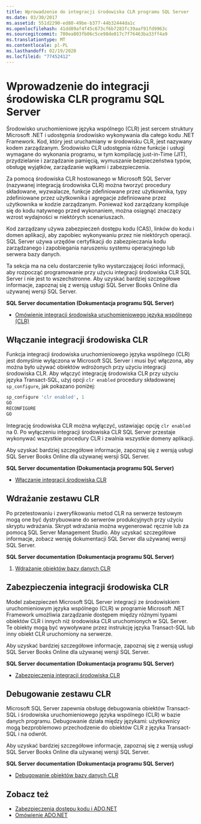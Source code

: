 ```yaml
---
title: Wprowadzenie do integracji środowiska CLR programu SQL Server
ms.date: 03/30/2017
ms.assetid: 551d2290-ed80-49be-b377-44b32444da1c
ms.openlocfilehash: 41dd89af4f45c673cf6b7283fc39aaf91fd9963c
ms.sourcegitcommit: 700ea803fb06c5ce98de017c7f76463ba33ff4a9
ms.translationtype: MT
ms.contentlocale: pl-PL
ms.lasthandoff: 02/19/2020
ms.locfileid: "77452412"
---
```

# <a name="introduction-to-sql-server-clr-integration"></a>Wprowadzenie do integracji środowiska CLR programu SQL Server
Środowisko uruchomieniowe języka wspólnego (CLR) jest sercem struktury Microsoft .NET i udostępnia środowisko wykonywania dla całego kodu .NET Framework. Kod, który jest uruchamiany w środowisku CLR, jest nazywany kodem zarządzanym. Środowisko CLR udostępnia różne funkcje i usługi wymagane do wykonania programu, w tym kompilację just-in-Time (JIT), przydzielanie i zarządzanie pamięcią, wymuszanie bezpieczeństwa typów, obsługę wyjątków, zarządzanie wątkami i zabezpieczenia.  
  
 Za pomocą środowiska CLR hostowanego w Microsoft SQL Server (nazywanej integracją środowiska CLR) można tworzyć procedury składowane, wyzwalacze, funkcje zdefiniowane przez użytkownika, typy zdefiniowane przez użytkownika i agregacje zdefiniowane przez użytkownika w kodzie zarządzanym. Ponieważ kod zarządzany kompiluje się do kodu natywnego przed wykonaniem, można osiągnąć znaczący wzrost wydajności w niektórych scenariuszach.  
  
 Kod zarządzany używa zabezpieczeń dostępu kodu (CAS), linków do kodu i domen aplikacji, aby zapobiec wykonywaniu przez nie niektórych operacji. SQL Server używa urzędów certyfikacji do zabezpieczania kodu zarządzanego i zapobiegania naruszeniu systemu operacyjnego lub serwera bazy danych.  
  
 Ta sekcja ma na celu dostarczenie tylko wystarczającej ilości informacji, aby rozpocząć programowanie przy użyciu integracji środowiska CLR SQL Server i nie jest to wszechstronne. Aby uzyskać bardziej szczegółowe informacje, zapoznaj się z wersją usługi SQL Server Books Online dla używanej wersji SQL Server.  
  
 **SQL Server documentation (Dokumentacja programu SQL Server)**  
  
- [Omówienie integracji środowiska uruchomieniowego języka wspólnego (CLR)](/sql/relational-databases/clr-integration/common-language-runtime-integration-overview)  
  
## <a name="enabling-clr-integration"></a>Włączanie integracji środowiska CLR  
 Funkcja integracji środowiska uruchomieniowego języka wspólnego (CLR) jest domyślnie wyłączona w Microsoft SQL Server i musi być włączona, aby można było używać obiektów wdrożonych przy użyciu integracji środowiska CLR. Aby włączyć integrację środowiska CLR przy użyciu języka Transact-SQL, użyj opcji `clr enabled` procedury składowanej `sp_configure`, jak pokazano poniżej:  
  
```sql  
sp_configure 'clr enabled', 1  
GO  
RECONFIGURE  
GO  
```  
  
 Integrację środowiska CLR można wyłączyć, ustawiając opcję `clr enabled` na 0. Po wyłączeniu integracji środowiska CLR SQL Server przestaje wykonywać wszystkie procedury CLR i zwalnia wszystkie domeny aplikacji.  
  
 Aby uzyskać bardziej szczegółowe informacje, zapoznaj się z wersją usługi SQL Server Books Online dla używanej wersji SQL Server.  
  
 **SQL Server documentation (Dokumentacja programu SQL Server)**  
  
- [Włączanie integracji środowiska CLR](/sql/relational-databases/clr-integration/clr-integration-enabling)  
  
## <a name="deploying-a-clr-assembly"></a>Wdrażanie zestawu CLR  
 Po przetestowaniu i zweryfikowaniu metod CLR na serwerze testowym mogą one być dystrybuowane do serwerów produkcyjnych przy użyciu skryptu wdrażania. Skrypt wdrażania można wygenerować ręcznie lub za pomocą SQL Server Management Studio. Aby uzyskać szczegółowe informacje, zobacz wersję dokumentacji SQL Server dla używanej wersji SQL Server.  
  
 **SQL Server documentation (Dokumentacja programu SQL Server)**  
  
1. [Wdrażanie obiektów bazy danych CLR](/sql/relational-databases/clr-integration/deploying-clr-database-objects)  
  
## <a name="clr-integration-security"></a>Zabezpieczenia integracji środowiska CLR  
 Model zabezpieczeń Microsoft SQL Server integracji ze środowiskiem uruchomieniowym języka wspólnego (CLR) w programie Microsoft .NET Framework umożliwia zarządzanie dostępem między różnymi typami obiektów CLR i innych niż środowiska CLR uruchomionych w SQL Server. Te obiekty mogą być wywoływane przez instrukcję języka Transact-SQL lub inny obiekt CLR uruchomiony na serwerze.  
  
 Aby uzyskać bardziej szczegółowe informacje, zapoznaj się z wersją usługi SQL Server Books Online dla używanej wersji SQL Server.  
  
 **SQL Server documentation (Dokumentacja programu SQL Server)**  
  
- [Zabezpieczenia integracji środowiska CLR](/sql/relational-databases/clr-integration/security/clr-integration-security)  
  
## <a name="debugging-a-clr-assembly"></a>Debugowanie zestawu CLR  
 Microsoft SQL Server zapewnia obsługę debugowania obiektów Transact-SQL i środowiska uruchomieniowego języka wspólnego (CLR) w bazie danych programu. Debugowanie działa między językami: użytkownicy mogą bezproblemowo przechodzenie do obiektów CLR z języka Transact-SQL i na odwrót.  
  
 Aby uzyskać bardziej szczegółowe informacje, zapoznaj się z wersją usługi SQL Server Books Online dla używanej wersji SQL Server.  
  
 **SQL Server documentation (Dokumentacja programu SQL Server)**  
  
- [Debugowanie obiektów bazy danych CLR](/sql/relational-databases/clr-integration/debugging-clr-database-objects)  
  
## <a name="see-also"></a>Zobacz też

- [Zabezpieczenia dostępu kodu i ADO.NET](../code-access-security.md)
- [Omówienie ADO.NET](../ado-net-overview.md)
